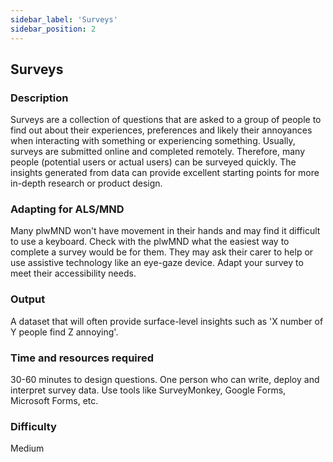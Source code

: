 ```yaml
---
sidebar_label: 'Surveys'
sidebar_position: 2
---
```

## Surveys
### Description
Surveys are a collection of questions that are asked to a group of people to find out about their experiences, preferences and likely their annoyances when interacting with something or experiencing something. Usually, surveys are submitted online and completed remotely. Therefore, many people (potential users or actual users) can be surveyed quickly. The insights generated from data can provide excellent starting points for more in-depth research or product design.
### Adapting for ALS/MND
Many plwMND won't have movement in their hands and may find it difficult to use a keyboard. Check with the plwMND what the easiest way to complete a survey would be for them. They may ask their carer to help or use assistive technology like an eye-gaze device. 
Adapt your survey to meet their accessibility needs. 
### Output
A dataset that will often provide surface-level insights such as 'X number of Y people find Z annoying'.
### Time and resources required
30-60 minutes to design questions. One person who can write, deploy and interpret survey data. Use tools like SurveyMonkey, Google Forms, Microsoft Forms, etc.
### Difficulty
Medium
